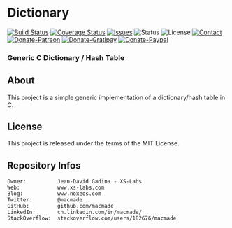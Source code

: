 Dictionary
==========

[![Build Status](https://img.shields.io/travis/macmade/Dictionary.svg?branch=master&style=flat)](https://travis-ci.org/macmade/Dictionary)
[![Coverage Status](https://img.shields.io/coveralls/macmade/Dictionary.svg?branch=master&style=flat)](https://coveralls.io/r/macmade/Dictionary?branch=master)
[![Issues](http://img.shields.io/github/issues/macmade/Dictionary.svg?style=flat)](https://github.com/macmade/Dictionary/issues)
![Status](https://img.shields.io/badge/status-active-brightgreen.svg?style=flat)
![License](https://img.shields.io/badge/license-mit-brightgreen.svg?style=flat)
[![Contact](https://img.shields.io/badge/contact-@macmade-blue.svg?style=flat)](https://twitter.com/macmade)  
[![Donate-Patreon](https://img.shields.io/badge/donate-patreon-yellow.svg?style=flat)](https://patreon.com/macmade)
[![Donate-Gratipay](https://img.shields.io/badge/donate-gratipay-yellow.svg?style=flat)](https://www.gratipay.com/macmade)
[![Donate-Paypal](https://img.shields.io/badge/donate-paypal-yellow.svg?style=flat)](https://paypal.me/xslabs)

### Generic C Dictionary / Hash Table

About
-----

This project is a simple generic implementation of a dictionary/hash table in C.

License
-------

This project is released under the terms of the MIT License.

Repository Infos
----------------

    Owner:			Jean-David Gadina - XS-Labs
    Web:			www.xs-labs.com
    Blog:			www.noxeos.com
    Twitter:		@macmade
    GitHub:			github.com/macmade
    LinkedIn:		ch.linkedin.com/in/macmade/
    StackOverflow:	stackoverflow.com/users/182676/macmade

